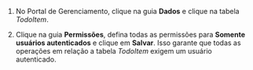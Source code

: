 ﻿

1. No Portal de Gerenciamento, clique na guia **Dados** e clique na tabela _TodoItem_.

2. Clique na guia **Permissões**, defina todas as permissões para **Somente usuários autenticados** e clique em **Salvar**. Isso garante que todas as operações em relação a tabela  _TodoItem_ exigem um usuário autenticado.

<!--HONumber=47-->
